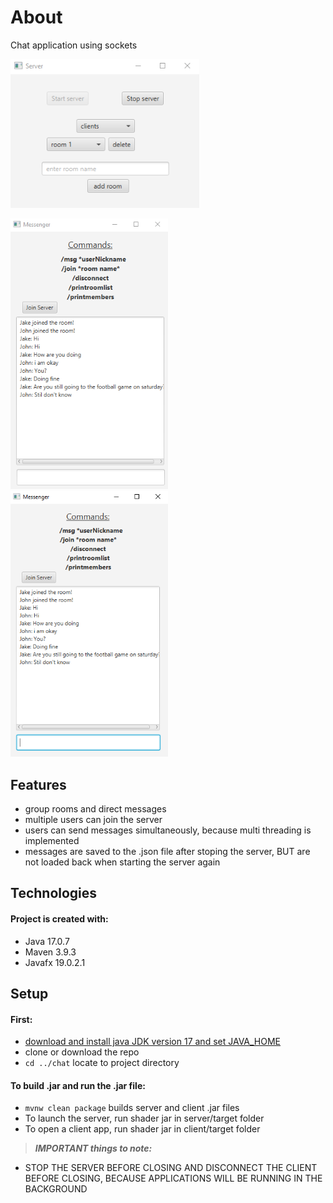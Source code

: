 # About

Chat application using sockets

<img src="images/server.PNG" height="60%" width ="60%"> 

<img src="images/client1.PNG" height="50%" width ="50%"> <img src="images/client2.PNG" height="50%" width ="50%">

## Features
* group rooms and direct messages
* multiple users can join the server
* users can send messages simultaneously, because multi threading is implemented
* messages are saved to the .json file after stoping the server, BUT are not loaded back when starting the server again

## Technologies
#### Project is created with:

* Java 17.0.7
* Maven 3.9.3
* Javafx 19.0.2.1
	
## Setup
#### First:

* [download and install java JDK version 17 and set JAVA_HOME](https://docs.oracle.com/cd/E19182-01/821-0917/inst_jdk_javahome_t/index.html)
* clone or download the repo
* `cd ../chat` locate to project directory

#### To build .jar and run the .jar file:

* `mvnw clean package` builds server and client .jar files
* To launch the server, run shader jar in server/target folder
* To open a client app, run shader jar in client/target folder

>  **_IMPORTANT things to note:_**

* STOP THE SERVER BEFORE CLOSING AND DISCONNECT THE CLIENT BEFORE CLOSING, BECAUSE APPLICATIONS WILL BE RUNNING IN THE BACKGROUND

